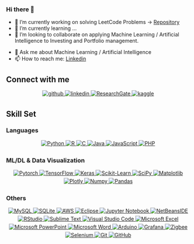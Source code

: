 ### Hi there 👋

<!--
**athanatos96/athanatos96** is a ✨ _special_ ✨ repository because its `README.md` (this file) appears on your GitHub profile.

Here are some ideas to get you started:
-->


- 🔭 I’m currently working on solving LeetCode Problems -> [Repository](https://github.com/athanatos96/LeetCode/)
- 🌱 I’m currently learning ...
- 👯 I’m looking to collaborate on applying Machine Learning / Artificial Intelligence to Investing and Portfolio management.
<!--- 🤔 I’m looking for help with finding a **Machine Learning Engineering / Data Scientist** job in New York City.-->
- 💬 Ask me about Machine Learning / Artificial Intelligence
- 📫 How to reach me: [Linkedin](https://www.linkedin.com/in/alejandro-parra-garcia/)


<!--
- 🔭 I’m currently working on ...
- 🌱 I’m currently learning ...
- 👯 I’m looking to collaborate on ...
- 🤔 I’m looking for help with ...
- 💬 Ask me about ...
- 📫 How to reach me: ...
- 😄 Pronouns: ...
- ⚡ Fun fact: ...
-->

<!--
Icon Links
https://github.com/Ileriayo/markdown-badges
-->
## Connect with me

<div align="center">
<a href="https://github.com/athanatos96" target="_blank">
<img src=https://img.shields.io/badge/github-%2324292e.svg?&style=for-the-badge&logo=github&logoColor=white alt=github style="margin-bottom: 5px;" />
</a>
<a href="https://www.linkedin.com/in/alejandro-parra-garcia/" target="_blank">
<img src=https://img.shields.io/badge/linkedin-%231E77B5.svg?&style=for-the-badge&logo=linkedin&logoColor=white alt=linkedin style="margin-bottom: 5px;" />

<a href="https://www.researchgate.net/profile/Alejandro-Parra-Garcia" target="_blank">
<img src=https://img.shields.io/badge/ResearchGate-00CCBB?style=for-the-badge&logo=ResearchGate&logoColor=white alt=ResearchGate style="margin-bottom: 5px;" />

 </a>
<a href="https://www.kaggle.com/alexparragarcia" target="_blank">
<img src=https://img.shields.io/badge/kaggle-%2344BAE8.svg?&style=for-the-badge&logo=kaggle&logoColor=white alt=kaggle style="margin-bottom: 5px;" />
</a> 
 
</a>
</div>  


## Skill Set  

### Languages

<div align="center">   
 <a href="https://www.python.org/" target="_blank">
  <img src="https://img.shields.io/badge/python-3670A0?style=for-the-badge&logo=python&logoColor=ffdd54" alt="Python" style="margin-bottom: 5px;" /> 
 </a> 
 
 <a href="https://www.r-project.org/" target="_blank">
  <img src="https://img.shields.io/badge/r-%23276DC3.svg?style=for-the-badge&logo=r&logoColor=white" alt="R" style="margin-bottom: 5px;" /> 
 </a>
 
 <a href="" target="_blank">
  <img src="https://img.shields.io/badge/c-%2300599C.svg?style=for-the-badge&logo=c&logoColor=white" alt="C" style="margin-bottom: 5px;" /> 
 </a> 
 
 <a href="https://www.java.com/" target="_blank">
  <img src="https://img.shields.io/badge/java-%23ED8B00.svg?style=for-the-badge&logo=java&logoColor=white" alt="Java" style="margin-bottom: 5px;" /> 
 </a> 

 <a href="https://www.javascript.com/" target="_blank">
  <img src="https://img.shields.io/badge/javascript-%23323330.svg?style=for-the-badge&logo=javascript&logoColor=%23F7DF1E" alt="JavaScript" style="margin-bottom: 5px;" /> 
 </a> 
 
 <a href="https://www.php.net/" target="_blank">
  <img src="https://img.shields.io/badge/php-%23777BB4.svg?style=for-the-badge&logo=php&logoColor=white" alt="PHP" style="margin-bottom: 5px;" /> 
 </a> 
 
</div>

### ML/DL & Data Visualization

<div align="center">   
 <a href="https://pytorch.org/" target="_blank">
  <img src="https://img.shields.io/badge/PyTorch-%23EE4C2C.svg?style=for-the-badge&logo=PyTorch&logoColor=white" alt="Pytorch" style="margin-bottom: 5px;" /> 
 </a> 
 
 <a href="https://www.tensorflow.org/" target="_blank">
  <img src="https://img.shields.io/badge/TensorFlow-%23FF6F00.svg?style=for-the-badge&logo=TensorFlow&logoColor=white" alt="TensorFlow" style="margin-bottom: 5px;" /> 
 </a> 
 
 <a href="https://keras.io/" target="_blank">
  <img src="https://img.shields.io/badge/Keras-%23D00000.svg?style=for-the-badge&logo=Keras&logoColor=white" alt="Keras" style="margin-bottom: 5px;" /> 
 </a> 
 
 <a href="https://scikit-learn.org/" target="_blank">
  <img src="https://img.shields.io/badge/scikit--learn-%23F7931E.svg?style=for-the-badge&logo=scikit-learn&logoColor=white" alt="Scikit-Learn" style="margin-bottom: 5px;" /> 
 </a>
 
 <a href="https://scipy.org/" target="_blank">
  <img src="https://img.shields.io/badge/SciPy-%230C55A5.svg?style=for-the-badge&logo=scipy&logoColor=%white" alt="SciPy" style="margin-bottom: 5px;" /> 
 </a>
 
 <a href="https://matplotlib.org/" target="_blank">
  <img src="https://img.shields.io/badge/Matplotlib-%23ffffff.svg?style=for-the-badge&logo=Matplotlib&logoColor=black" alt="Matplotlib" style="margin-bottom: 5px;" /> 
 </a>
 
 <a href="https://plotly.com/python/" target="_blank">
  <img src="https://img.shields.io/badge/Plotly-%233F4F75.svg?style=for-the-badge&logo=plotly&logoColor=white" alt="Plotly" style="margin-bottom: 5px;" /> 
 </a>
 
 <a href="https://numpy.org/" target="_blank">
  <img src="https://img.shields.io/badge/numpy-%23013243.svg?style=for-the-badge&logo=numpy&logoColor=white" alt="Numpy" style="margin-bottom: 5px;" /> 
 </a>
 <a href="https://pandas.pydata.org/" target="_blank">
  <img src="https://img.shields.io/badge/pandas-%23150458.svg?style=for-the-badge&logo=pandas&logoColor=white" alt="Pandas" style="margin-bottom: 5px;" /> 
 </a>
 
</div>

### Others
<div align="center"> 
 <a href="https://www.mysql.com/" target="_blank">
  <img src="https://img.shields.io/badge/mysql-%2300f.svg?style=for-the-badge&logo=mysql&logoColor=white" alt="MySQL" style="margin-bottom: 5px;" /> 
 </a>
 
 <a href="https://www.sqlite.org/" target="_blank">
  <img src="https://img.shields.io/badge/sqlite-%2307405e.svg?style=for-the-badge&logo=sqlite&logoColor=white" alt="SQLite" style="margin-bottom: 5px;" /> 
 </a>
 <a href="https://aws.amazon.com/" target="_blank">
  <img src="https://img.shields.io/badge/AWS-%23FF9900.svg?style=for-the-badge&logo=amazon-aws&logoColor=white" alt="AWS" style="margin-bottom: 5px;" /> 
 </a>
 
  <a href="https://www.eclipse.org/" target="_blank">
  <img src="https://img.shields.io/badge/Eclipse-FE7A16.svg?style=for-the-badge&logo=Eclipse&logoColor=white" alt="Eclipse" style="margin-bottom: 5px;" /> 
 </a>
 
 <a href="https://jupyter.org/" target="_blank">
  <img src="https://img.shields.io/badge/jupyter-%23FA0F00.svg?style=for-the-badge&logo=jupyter&logoColor=white" alt="Jupyter Notebook" style="margin-bottom: 5px;" /> 
 </a>
 
 <a href="https://netbeans.apache.org/" target="_blank">
  <img src="https://img.shields.io/badge/NetBeansIDE-1B6AC6.svg?style=for-the-badge&logo=apache-netbeans-ide&logoColor=white" alt="NetBeansIDE" style="margin-bottom: 5px;" /> 
 </a>
 
 <a href="https://posit.co/" target="_blank">
  <img src="https://img.shields.io/badge/RStudio-4285F4?style=for-the-badge&logo=rstudio&logoColor=white" alt="RStudio" style="margin-bottom: 5px;" /> 
 </a>
 
 <a href="https://www.sublimetext.com/" target="_blank">
  <img src="https://img.shields.io/badge/sublime_text-%23575757.svg?style=for-the-badge&logo=sublime-text&logoColor=important" alt="Sublime Text" style="margin-bottom: 5px;" /> 
 </a>
 
 <a href="https://code.visualstudio.com/" target="_blank">
  <img src="https://img.shields.io/badge/Visual%20Studio%20Code-0078d7.svg?style=for-the-badge&logo=visual-studio-code&logoColor=white" alt="Visual Studio Code" style="margin-bottom: 5px;" /> 
 </a>
 
 <a href="https://www.microsoft.com/en-us/microsoft-365/excel" target="_blank">
  <img src="https://img.shields.io/badge/Microsoft_Excel-217346?style=for-the-badge&logo=microsoft-excel&logoColor=white" alt="Microsoft Excel" style="margin-bottom: 5px;" /> 
  </a>
  
 <a href="https://www.microsoft.com/en-us/microsoft-365/powerpoint" target="_blank">
  <img src="https://img.shields.io/badge/Microsoft_PowerPoint-B7472A?style=for-the-badge&logo=microsoft-powerpoint&logoColor=white" alt="Microsoft PowerPoint" style="margin-bottom: 5px;" />
 </a>
 
 <a href="https://www.microsoft.com/en-us/microsoft-365/word" target="_blank">
  <img src="https://img.shields.io/badge/Microsoft_Word-2B579A?style=for-the-badge&logo=microsoft-word&logoColor=white" alt="Microsoft Word" style="margin-bottom: 5px;" />
 </a>
 
 <a href="https://www.arduino.cc/" target="_blank">
  <img src="https://img.shields.io/badge/-Arduino-00979D?style=for-the-badge&logo=Arduino&logoColor=white" alt="Arduino" style="margin-bottom: 5px;" />
 </a>
 
 <a href="https://grafana.com/" target="_blank">
  <img src="https://img.shields.io/badge/grafana-%23F46800.svg?style=for-the-badge&logo=grafana&logoColor=white" alt="Grafana" style="margin-bottom: 5px;" />
 </a>
 
 <a href="https://csa-iot.org/all-solutions/zigbee/" target="_blank">
  <img src="https://img.shields.io/badge/zigbee-%23EB0443.svg?style=for-the-badge&logo=zigbee&logoColor=white" alt="Zigbee" style="margin-bottom: 5px;" />
 </a>
 
 <a href="https://www.selenium.dev/" target="_blank">
  <img src="https://img.shields.io/badge/-selenium-%43B02A?style=for-the-badge&logo=selenium&logoColor=white" alt="Selenium" style="margin-bottom: 5px;" />
 </a>
 
 <a href="https://git-scm.com/" target="_blank">
  <img src="https://img.shields.io/badge/git-%23F05033.svg?style=for-the-badge&logo=git&logoColor=white" alt="Git" style="margin-bottom: 5px;" />
 </a>
 
 <a href="https://github.com/" target="_blank">
  <img src="https://img.shields.io/badge/github-%23121011.svg?style=for-the-badge&logo=github&logoColor=white" alt="GitHub" style="margin-bottom: 5px;" />
 </a>
 
</div>
 
<!--

### Databases
<div align="center"> 
 <a href="https://www.mysql.com/" target="_blank">
  <img src="https://img.shields.io/badge/mysql-%2300f.svg?style=for-the-badge&logo=mysql&logoColor=white" alt="MySQL" style="margin-bottom: 5px;" /> 
 </a>
 
 <a href="https://www.sqlite.org/" target="_blank">
  <img src="https://img.shields.io/badge/sqlite-%2307405e.svg?style=for-the-badge&logo=sqlite&logoColor=white" alt="SQLite" style="margin-bottom: 5px;" /> 
 </a>
 <!--
 <a href="https://mariadb.org/" target="_blank">
  <img src="https://img.shields.io/badge/MariaDB-003545?style=for-the-badge&logo=mariadb&logoColor=white" alt="MariaDB" style="margin-bottom: 5px;" /> 
 </a>
 <a href="https://www.mongodb.com/" target="_blank">
  <img src="https://img.shields.io/badge/MongoDB-%234ea94b.svg?style=for-the-badge&logo=mongodb&logoColor=white" alt="MongoDB" style="margin-bottom: 5px;" /> 
 </a>
 -->
 <!--
</div>

### Cloud
<div align="center"> 
<a href="https://aws.amazon.com/" target="_blank">
  <img src="https://img.shields.io/badge/AWS-%23FF9900.svg?style=for-the-badge&logo=amazon-aws&logoColor=white" alt="AWS" style="margin-bottom: 5px;" /> 
 </a>
</div>

### IDEs/Editors
<div align="center"> 
 <a href="https://www.eclipse.org/" target="_blank">
  <img src="https://img.shields.io/badge/Eclipse-FE7A16.svg?style=for-the-badge&logo=Eclipse&logoColor=white" alt="Eclipse" style="margin-bottom: 5px;" /> 
 </a>
 
 <a href="https://jupyter.org/" target="_blank">
  <img src="https://img.shields.io/badge/jupyter-%23FA0F00.svg?style=for-the-badge&logo=jupyter&logoColor=white" alt="Jupyter Notebook" style="margin-bottom: 5px;" /> 
 </a>
 
 <a href="https://netbeans.apache.org/" target="_blank">
  <img src="https://img.shields.io/badge/NetBeansIDE-1B6AC6.svg?style=for-the-badge&logo=apache-netbeans-ide&logoColor=white" alt="NetBeansIDE" style="margin-bottom: 5px;" /> 
 </a>
 
 <a href="https://posit.co/" target="_blank">
  <img src="https://img.shields.io/badge/RStudio-4285F4?style=for-the-badge&logo=rstudio&logoColor=white" alt="RStudio" style="margin-bottom: 5px;" /> 
 </a>
 
 <a href="https://www.sublimetext.com/" target="_blank">
  <img src="https://img.shields.io/badge/sublime_text-%23575757.svg?style=for-the-badge&logo=sublime-text&logoColor=important" alt="Sublime Text" style="margin-bottom: 5px;" /> 
 </a>
 
 <a href="https://code.visualstudio.com/" target="_blank">
  <img src="https://img.shields.io/badge/Visual%20Studio%20Code-0078d7.svg?style=for-the-badge&logo=visual-studio-code&logoColor=white" alt="Visual Studio Code" style="margin-bottom: 5px;" /> 
 </a>
</div>


### MS Office
<div align="center"> 
 <a href="https://www.microsoft.com/en-us/microsoft-365/excel" target="_blank">
  <img src="https://img.shields.io/badge/Microsoft_Excel-217346?style=for-the-badge&logo=microsoft-excel&logoColor=white" alt="Microsoft Excel" style="margin-bottom: 5px;" /> 
  </a>
  
 <a href="https://www.microsoft.com/en-us/microsoft-365/powerpoint" target="_blank">
  <img src="https://img.shields.io/badge/Microsoft_PowerPoint-B7472A?style=for-the-badge&logo=microsoft-powerpoint&logoColor=white" alt="Microsoft PowerPoint" style="margin-bottom: 5px;" />
 </a>
 
 <a href="https://www.microsoft.com/en-us/microsoft-365/word" target="_blank">
  <img src="https://img.shields.io/badge/Microsoft_Word-2B579A?style=for-the-badge&logo=microsoft-word&logoColor=white" alt="Microsoft Word" style="margin-bottom: 5px;" />
 </a>
</div>
 
### Others

<div align="center"> 
 <a href="https://www.arduino.cc/" target="_blank">
  <img src="https://img.shields.io/badge/-Arduino-00979D?style=for-the-badge&logo=Arduino&logoColor=white" alt="Arduino" style="margin-bottom: 5px;" />
 </a>
 
 <a href="https://grafana.com/" target="_blank">
  <img src="https://img.shields.io/badge/grafana-%23F46800.svg?style=for-the-badge&logo=grafana&logoColor=white" alt="Grafana" style="margin-bottom: 5px;" />
 </a>
 
 <a href="https://csa-iot.org/all-solutions/zigbee/" target="_blank">
  <img src="https://img.shields.io/badge/zigbee-%23EB0443.svg?style=for-the-badge&logo=zigbee&logoColor=white" alt="Zigbee" style="margin-bottom: 5px;" />
 </a>
 
 <a href="https://www.selenium.dev/" target="_blank">
  <img src="https://img.shields.io/badge/-selenium-%43B02A?style=for-the-badge&logo=selenium&logoColor=white" alt="Selenium" style="margin-bottom: 5px;" />
 </a>
 
 <a href="https://git-scm.com/" target="_blank">
  <img src="https://img.shields.io/badge/git-%23F05033.svg?style=for-the-badge&logo=git&logoColor=white" alt="Git" style="margin-bottom: 5px;" />
 </a>
 
 <a href="https://github.com/" target="_blank">
  <img src="https://img.shields.io/badge/github-%23121011.svg?style=for-the-badge&logo=github&logoColor=white" alt="GitHub" style="margin-bottom: 5px;" />
 </a>
 
</div>

-->
